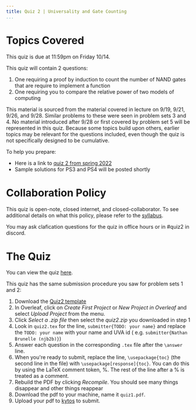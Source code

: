 ```yaml
---
title: Quiz 2 | Universality and Gate Counting
...
```


# Topics Covered

This quiz is due at 11:59pm on Friday 10/14.

This quiz will contain 2 questions:

1. One requiring a proof by induction to count the number of NAND gates that are require to implement a function
1. One requiring you to compare the relative power of two models of computing

This material is sourced from the material covered in lecture on 9/19, 9/21, 9/26, and 9/28. Similar problems to these were seen in problem sets 3 and 4. No material introduced after 9/28 or first covered by problem set 5 will be represented in this quiz. Because some topics build upon others, earlier topics may be relevant for the questions included, even though the quiz is not specifically designed to be cumulative. 

To help you prepare:

- Here is a link to [quiz 2 from spring 2022](files/ps/quiz2_s22.pdf)
- Sample solutions for PS3 and PS4 will be posted shortly

# Collaboration Policy

This quiz is open-note, closed internet, and closed-collaborator. To see additional details on what this policy, please refer to the [syllabus](/syllabus.html).

You may ask clafication questions for the quiz in office hours or in #quiz2 in discord.


# The Quiz

You can view the quiz [here](/files/ps/quiz2_blank.pdf).

This quiz has the same submission procedure you saw for problem sets 1 and 2:

1. Download the [Quiz2 template](https://www.cs.virginia.edu/~njb2b/cstheory/f2022/files/ps/quiz2.zip)
1. In Overleaf, click on *Create First Project* or *New Project in Overleaf* and select *Upload Project* from the menu.
1. Click *Select a .zip file* then select the *quiz2.zip* you downloaded in step 1
1. Look in `quiz2.tex` for the line, `submitter{TODO: your name}` and replace the `TODO: your name` with your name and UVA id ( e.g. `submitter{Nathan Brunelle (njb2b)}`)
1. Answer each question in the corresponding `.tex` file after the `\answer` line. 
1. When you're ready to submit, replace the line, `\usepackage{toc}` (the second line in the file) with `\usepackage[response]{toc}`. You can do this by using the LaTeX comment token, %. The rest of the line after a % is treated as a comment. 
1. Rebuild the PDF by clicking *Recompile*. You should see many things disappear and other things reappear
1. Download the pdf to your machine, name it `quiz1.pdf`.
1. Upload your pdf to [kytos](https://kytos.cs.virginia.edu/cstheory) to submit.
